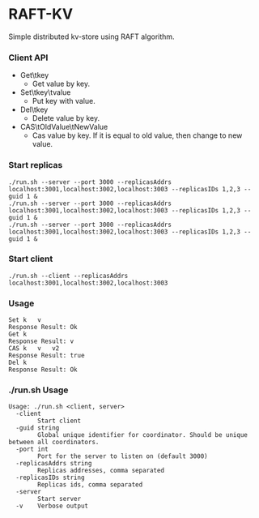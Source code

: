 # RAFT-KV

Simple distributed kv-store using RAFT algorithm.

### Client API

- Get\tkey
    - Get value by key.
- Set\tkey\tvalue
    - Put key with value. 
- Del\tkey
    - Delete value by key.
- CAS\tOldValue\tNewValue
    - Cas value by key. If it is equal to old value, then change to new value.

### Start replicas

```
./run.sh --server --port 3000 --replicasAddrs localhost:3001,localhost:3002,localhost:3003 --replicasIDs 1,2,3 --guid 1 &
./run.sh --server --port 3000 --replicasAddrs localhost:3001,localhost:3002,localhost:3003 --replicasIDs 1,2,3 --guid 1 &
./run.sh --server --port 3000 --replicasAddrs localhost:3001,localhost:3002,localhost:3003 --replicasIDs 1,2,3 --guid 1 &
```

### Start client

```
./run.sh --client --replicasAddrs localhost:3001,localhost:3002,localhost:3003
```


### Usage

```
Set	k	v
Response Result: Ok
Get	k
Response Result: v
CAS	k	v	v2
Response Result: true
Del	k
Response Result: Ok
```

### ./run.sh Usage

```
Usage: ./run.sh <client, server>
  -client
        Start client
  -guid string
        Global unique identifier for coordinator. Should be unique between all coordinators.
  -port int
        Port for the server to listen on (default 3000)
  -replicasAddrs string
        Replicas addresses, comma separated
  -replicasIDs string
        Replicas ids, comma separated
  -server
        Start server
  -v    Verbose output
```
